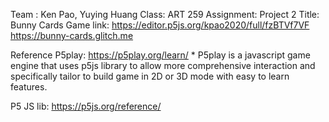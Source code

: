 Team : Ken Pao, Yuying Huang
Class: ART 259
Assignment: Project 2
Title: Bunny Cards
Game link: https://editor.p5js.org/kpao2020/full/fzBTVf7VF
            https://bunny-cards.glitch.me

Reference
P5play: https://p5play.org/learn/
        * P5play is a javascript game engine that uses p5js library to
          allow more comprehensive interaction and specifically tailor to 
          build game in 2D or 3D mode with easy to learn features.

 P5 JS lib: https://p5js.org/reference/

